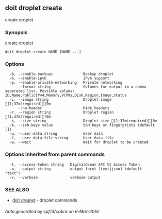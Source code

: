 ## doit droplet create

create droplet

### Synopsis


create droplet

```
doit droplet create NAME [NAME ...]
```

### Options

```
  -b, --enable-backups              Backup droplet
  -6, --enable-ipv6                 IPv6 support
  -p, --enable-private-networking   Private networking
      --format string               Columns for output in a comma seperated list. Possible values: ID,Name,PublicIPv4,Memory,VCPUs,Disk,Region,Image,Status
  -i, --image string                Droplet image [1;37m(required)[0m
      --no-header                   hide headers
  -r, --region string               Droplet region [1;37m(required)[0m
  -s, --size string                 Droplet size [1;37m(required)[0m
  -k, --ssh-keys value              SSH Keys or fingerprints (default [])
  -u, --user-data string            User data
  -f, --user-data-file string       User data file
  -w, --wait                        Wait for droplet to be created
```

### Options inherited from parent commands

```
  -t, --access-token string   DigitalOcean API V2 Access Token
  -o, --output string         output formt [text|json] (default "text")
  -v, --verbose               verbose output
```

### SEE ALSO
* [doit droplet](doit_droplet.md)	 - droplet commands

###### Auto generated by spf13/cobra on 6-Mar-2016
